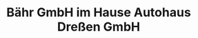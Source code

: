 ---
title: "Bähr GmbH im Hause Autohaus Dreßen GmbH"
url: /erkelenz/baehr-gmbh-im-hause-autohaus-dressen-gmbh/
shop: Autohaus
---